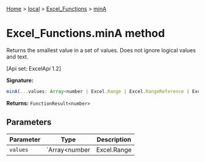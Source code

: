 [Home](./index) &gt; [local](local.md) &gt; [Excel\_Functions](local.excel_functions.md) &gt; [minA](local.excel_functions.mina.md)

# Excel\_Functions.minA method

Returns the smallest value in a set of values. Does not ignore logical values and text. 

 \[Api set: ExcelApi 1.2\]

**Signature:**
```javascript
minA(...values: Array<number | Excel.Range | Excel.RangeReference | Excel.FunctionResult<any>>): FunctionResult<number>;
```
**Returns:** `FunctionResult<number>`

## Parameters

|  Parameter | Type | Description |
|  --- | --- | --- |
|  `values` | `Array<number | Excel.Range | Excel.RangeReference | Excel.FunctionResult<any>>` |  |

